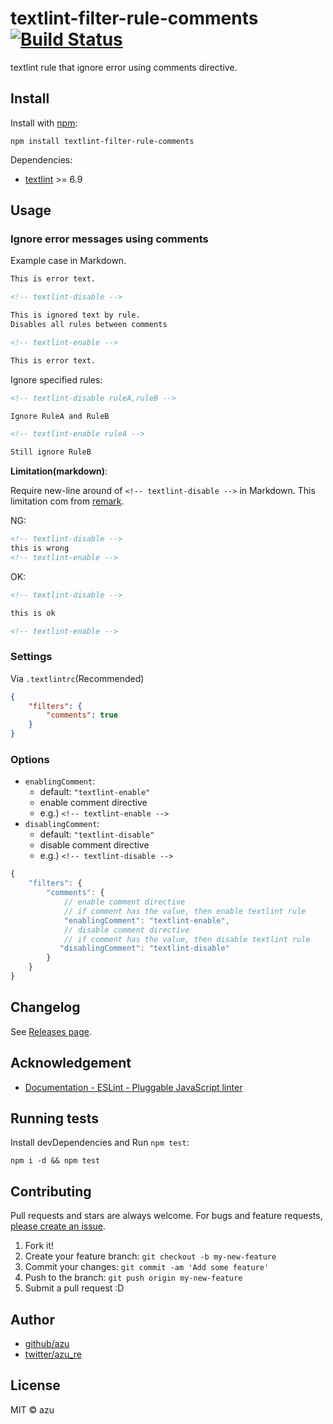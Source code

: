 # textlint-filter-rule-comments [![Build Status](https://travis-ci.org/textlint/textlint-filter-rule-comments.svg?branch=master)](https://travis-ci.org/textlint/textlint-filter-rule-comments)

textlint rule that ignore error using comments directive.

## Install

Install with [npm](https://www.npmjs.com/):

    npm install textlint-filter-rule-comments

Dependencies:

- [textlint](http://textlint.github.io/ "textlint") >= 6.9

## Usage

### Ignore error messages using comments

Example case in Markdown.

```markdown
This is error text.

<!-- textlint-disable -->

This is ignored text by rule.
Disables all rules between comments

<!-- textlint-enable -->

This is error text.
```

Ignore specified rules:

```markdown
<!-- textlint-disable ruleA,ruleB -->

Ignore RuleA and RuleB

<!-- textlint-enable ruleA -->

Still ignore RuleB
```

**Limitation(markdown)**:

Require new-line around of `<!-- textlint-disable -->` in Markdown.
This limitation com from [remark](https://github.com/wooorm/remark "remark").

NG:

```markdown
<!-- textlint-disable -->
this is wrong
<!-- textlint-enable -->
```

OK:

```markdown
<!-- textlint-disable -->

this is ok

<!-- textlint-enable -->
```

### Settings

Via `.textlintrc`(Recommended)


```json
{
    "filters": {
        "comments": true
    }
}
```

### Options

- `enablingComment`:
    - default: `"textlint-enable"` 
    - enable comment directive
    - e.g.) `<!-- textlint-enable -->`
- `disablingComment`:
    - default: `"textlint-disable"` 
    - disable comment directive
    - e.g.) `<!-- textlint-disable -->`

```js
{
    "filters": {
        "comments": {
            // enable comment directive
            // if comment has the value, then enable textlint rule
            "enablingComment": "textlint-enable",
            // disable comment directive
            // if comment has the value, then disable textlint rule
           "disablingComment": "textlint-disable"
        }
    }
}
```



## Changelog

See [Releases page](https://github.com/textlint/textlint-filter-rule-comments/releases).

## Acknowledgement

- [Documentation - ESLint - Pluggable JavaScript linter](http://eslint.org/docs/user-guide/configuring#disabling-rules-with-inline-comments "Documentation - ESLint - Pluggable JavaScript linter")

## Running tests

Install devDependencies and Run `npm test`:

    npm i -d && npm test

## Contributing

Pull requests and stars are always welcome.
For bugs and feature requests, [please create an issue](https://github.com/textlint/textlint-filter-rule-comments/issues).

1. Fork it!
2. Create your feature branch: `git checkout -b my-new-feature`
3. Commit your changes: `git commit -am 'Add some feature'`
4. Push to the branch: `git push origin my-new-feature`
5. Submit a pull request :D

## Author

- [github/azu](https://github.com/azu)
- [twitter/azu_re](http://twitter.com/azu_re)

## License

MIT © azu
